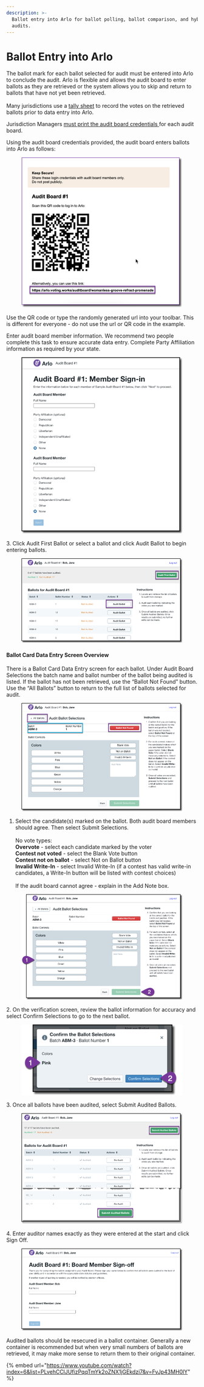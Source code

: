 ```yaml
---
description: >-
  Ballot entry into Arlo for ballot polling, ballot comparison, and hybrid
  audits.
---
```


# Ballot Entry into Arlo

The ballot mark for each ballot selected for audit must be entered into Arlo to conclude the audit. Arlo is flexible and allows the audit board to enter ballots as they are retrieved or the system allows you to skip and return to ballots that have not yet been retrieved.\
\
Many jurisdictions use a [tally sheet](https://docs.google.com/document/d/1CGAXmNSlCCXtUOYWMEby9zrxUXDZLkReqhRWg-Or0SI/edit?usp=sharing) to record the votes on the retrieved ballots prior to data entry into Arlo.

Jurisdiction Managers [must print the audit board credentials ](../jurisdiction-manager/audit-conduct-1/audit-conduct.md)for each audit board. &#x20;

Using the audit board credentials provided, the audit board enters ballots into Arlo as follows:

<figure><img src="../.gitbook/assets/image (4) (3).png" alt=""><figcaption></figcaption></figure>

Use the QR code or type the randomly generated url into your toolbar. This is different for everyone - do not use the url or QR code in the example.

Enter audit board member information. We recommend two people complete this task to ensure accurate data entry. Complete Party Affiliation information as required by your state.

<figure><img src="../.gitbook/assets/image (16).png" alt=""><figcaption></figcaption></figure>

3\.  Click Audit First Ballot or select a ballot and click Audit Ballot to begin entering ballots.  &#x20;

<figure><img src="../.gitbook/assets/image (11) (2).png" alt=""><figcaption></figcaption></figure>

#### Ballot Card Data Entry Screen Overview

There is a Ballot Card Data Entry screen for each ballot.  Under Audit Board Selections the batch name and ballot number of the ballot being audited is listed. If the ballot has not been retrieved, use the “Ballot Not Found” button. Use the “All Ballots” button to return to the full list of ballots selected for audit.

<figure><img src="../.gitbook/assets/image (8).png" alt=""><figcaption></figcaption></figure>

1. Select the candidate(s) marked on the ballot. Both audit board members should agree. Then select Submit Selections.  \
   \
   No vote types:\
   **Overvote** - select each candidate marked by the voter\
   **Contest not voted** - select the Blank Vote button\
   **Contest not on ballot** - select Not on Ballot button\
   **Invalid Write-In** - select Invalid Write-In (if a contest has valid write-in candidates, a Write-In button will be listed with contest choices)\
   \
   If the audit board cannot agree - explain in the Add Note box.

<figure><img src="../.gitbook/assets/image (7).png" alt=""><figcaption></figcaption></figure>

2\.  On the verification screen, review the ballot information for accuracy and select Confirm Selections to go to the next ballot.

<figure><img src="../.gitbook/assets/image (2) (1).png" alt=""><figcaption></figcaption></figure>

3\.  Once all ballots have been audited, select Submit Audited Ballots.

<figure><img src="../.gitbook/assets/image (64).png" alt=""><figcaption></figcaption></figure>

4\.  Enter auditor names exactly as they were entered at the start and click Sign Off.&#x20;

<figure><img src="../.gitbook/assets/image (6).png" alt=""><figcaption></figcaption></figure>

Audited ballots should be resecured in a ballot container. Generally a new container is recommended but when very small numbers of ballots are retrieved, it may make more sense to return them to their original container.&#x20;

{% embed url="https://www.youtube.com/watch?index=6&list=PLvehCClJUfizPqqTmYk2oZNX1jGEkdzi7&v=FvJp43MH0lY" %}
